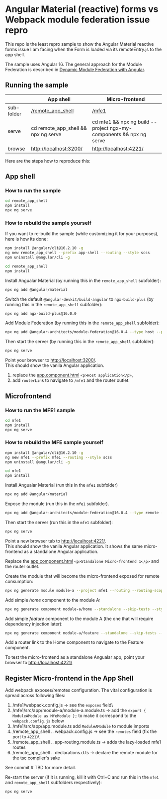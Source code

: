 # Angular Material (reactive) forms vs Webpack module federation issue repro

This repo is the least repro sample to show the Angular Material reactive forms issue I am facing when the Form is loaded via its remoteEntry.js to the app shell.

The sample uses Angular 16.
The general approach for the Module Federation is described in [Dynamic Module Federation with Angular](https://www.angulararchitects.io/en/blog/dynamic-module-federation-with-angular/).

## Running the sample

|            | App shell                              | Micro-frontend |
| ---------- | -------------------------------------- | -------------- |
| sub-folder | [/remote_app_shell](/remote_app_shell) | [/mfe1](/mfe1) |
| serve      | cd remote_app_shell && npx ng serve    | cd mfe1 && npx ng build --project ngx-my-components && npx ng serve |
| browse     | <http://localhost:3200/>               | <http://localhost:4221/> |

Here are the steps how to reproduce this:

## App shell

### How to run the sample

```bash
cd remote_app_shell
npm install
npx ng serve
```

### How to rebuild the sample yourself

If you want to re-build the sample (while customizing it for your purposes), here is how its done:

```bash
npm install @angular/cli@16.2.10 -g
ng new remote_app_shell --prefix app-shell --routing --style scss
npm uninstall @angular/cli -g

cd remote_app_shell
npm install
```

Install Angualar Material (by running this in the `remote_app_shell` subfolder):

```bash
npx ng add @angular/material
```

Switch the default `@angular-devkit/build-angular` to `ngx-build-plus`  (by running this in the `remote_app_shell` subfolder):

```bash
npx ng add ngx-build-plus@16.0.0
```

Add Module Federation (by running this in the `remote_app_shell` subfolder):

```bash
npx ng add @angular-architects/module-federation@16.0.4 --type host --project remote_app_shell --port 3200
```

Then start the server (by running this in the `remote_app_shell` subfolder):

```bash
npx ng serve
```

Point your browser to <http://localhost:3200/>.\
This should show the vanila Angular application.

1. replace the [app.component.html](./remote_app_shell/src/app/app.component.html) `<p>Host application</p>`,
2. add `routerLink` to navigate to `/mfe1` and the router outlet.

## Microfrontend

### How to run the MFE1 sample

```bash
cd mfe1
npm install
npx ng serve
```

### How to rebuild the MFE sample yourself

```bash
npm install @angular/cli@16.2.10 -g
ng new mfe1 --prefix mfe1 --routing --style scss
npm uninstall @angular/cli -g

cd mfe1
npm install
```

Install Angualar Material (run this in the `mfe1` subfolder)

```bash
npx ng add @angular/material
```

Expose the module (run this in the `mfe1` subfolder).

```bash
npx ng add @angular-architects/module-federation@16.0.4 --type remote --project mfe1 --port 4221
```

Then start the server (run this in the `mfe1` subfolder):

```bash
npx ng serve
```

Point a new browser tab to <http://localhost:4221/>.\
This should show the vanila Angular application. It shows the same micro-frontend as a standalone Angular application.

Replace the [app.component.html](./mfe1/src/app/app.component.html) `<p>Standalone Micro-frontend 1</p>` and the router outlet.

Create the module that will become the micro-frontend exposed for remote consumption:

```bash
npx ng generate module module-a --project mfe1 --routing --routing-scope Child
```

Add simple _home_ component to the module A:

```bash
npx ng generate component module-a/home --standalone --skip-tests --style css --project mfe1
```

Add simple _feature_ component to the module A (the one that will require dependency injection later):

```bash
npx ng generate component module-a/feature --standalone --skip-tests --style css --project mfe1
```

Add a router link to the Home component to navigate to the Feature component.

To test the micro-frontend as a standalone Angualar app, point your browser to <http://localhost:4221/>

## Register Micro-frontend in the App Shell

Add webpack exposes/remotes configuration. The vital configuration is spread across following files:

1. /mfe1/webpack.config.js -> see the `exposes` field\
1. /mfe1/src/app/module-a/module-a.module.ts -> add the `export { ModuleAModule as MfeModule };` to make it correspond to the `webpack.config.js` below
1. /mfe1/src/app/app.module.ts add `ModuleAModule` to module imports
1. /remote_app_shell .. webpack.config.js -> see the `remotes` field (fix the port to `4221`)\
1. /remote_app_shell .. app-routing.module.ts -> adds the lazy-loaded mfe1 routes
1. /remote_app_shell .. declarations.d.ts -> declare the remote module for the tsc compiler's sake

See commit # TBD for more detail.

Re-start the server (if it is running, kill it with Ctrl+C and run this in the `mfe1` and `remote_app_shell` subfolders respectively):

```bash
npx ng serve
```
